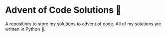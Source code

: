 # Advent of Code Solutions 🎄

A repositiory to store my solutions to advent of code. All of my solutions are written in Python 🐍.
